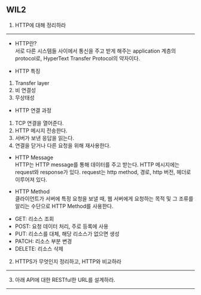 ## WIL2
1. HTTP에 대해 정리하라
---
* HTTP란?   
 서로 다른 시스템들 사이에서 통신을 주고 받게 해주는 application 계층의 protocol로, HyperText Transfer Protocol의 약자이다.

 * HTTP 특징   
 1. Transfer layer
 2. 비 연결성
 3. 무상태성

 * HTTP 연결 과정   
 1. TCP 연결을 열어준다.
 2. HTTP 메시지 전송한다.
 3. 서버가 보낸 응답을 읽는다.
 4. 연결을 닫거나 다른 요청을 위해 재사용한다.

 * HTTP Message   
 HTTP는 HTTP message를 통해 데이터를 주고 받는다. HTTP 메시지에는 request와 response가 있다. request는 http method, 경로, http 버전, 헤더로 이루어져 있다.

 * HTTP Method   
 클라이언트가 서버에 특정 요청을 보낼 때, 웹 서버에게 요청하는 목적 및 그 조류를 알리는 수단으로 HTTP Method를 사용한다.   
 - GET: 리소스 조회
 - POST: 요청 데이터 처리, 주로 등록에 사용
 - PUT: 리소스를 대체, 해당 리소스가 없으면 생성
 - PATCH: 리소스 부분 변경
 - DELETE: 리소스 삭제
 



2. HTTPS가 무엇인지 정리하고, HTTP와 비교하라
---

3. 아래 API에 대한 RESTful한 URL를 설계하라.
---